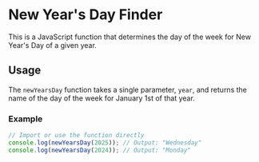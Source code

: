# New Year's Day Finder

This is a JavaScript function that determines the day of the week for New Year's Day of a given year.

## Usage

The `newYearsDay` function takes a single parameter, `year`, and returns the name of the day of the week for January 1st of that year.

### Example
```javascript
// Import or use the function directly
console.log(newYearsDay(2025)); // Output: "Wednesday"
console.log(newYearsDay(2024)); // Output: "Monday"
